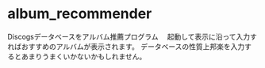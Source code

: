 # album_recommender
Discogsデータベースをアルバム推薦プログラム　
起動して表示に沿って入力すればおすすめのアルバムが表示されます。
データベースの性質上邦楽を入力するとあまりうまくいかないかもしれません。
